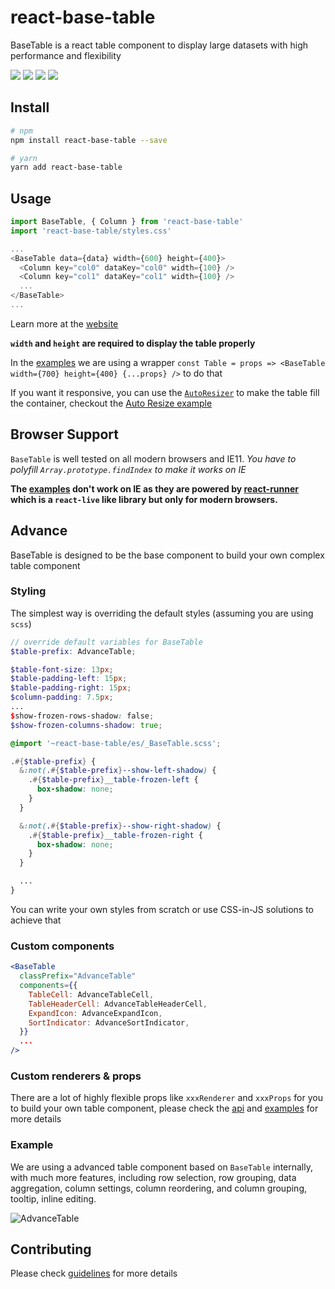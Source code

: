 # react-base-table

BaseTable is a react table component to display large datasets with high performance and flexibility

<a href="https://npm.im/react-base-table"><img src="https://badgen.net/npm/license/react-base-table"></a>
<a href="https://npm.im/react-base-table"><img src="https://badgen.net/npm/v/react-base-table"></a>
<a href="https://npm.im/react-base-table"><img src="https://badgen.net/npm/dm/react-base-table"></a>
<a href="https://bundlephobia.com/result?p=react-base-table"><img src="https://badgen.net/bundlephobia/minzip/react-base-table"></a>

## Install

```bash
# npm
npm install react-base-table --save

# yarn
yarn add react-base-table
```

## Usage

```js
import BaseTable, { Column } from 'react-base-table'
import 'react-base-table/styles.css'

...
<BaseTable data={data} width={600} height={400}>
  <Column key="col0" dataKey="col0" width={100} />
  <Column key="col1" dataKey="col1" width={100} />
  ...
</BaseTable>
...
```

Learn more at the [website](https://autodesk.github.io/react-base-table/)

**`width` and `height` are required to display the table properly**

In the [examples](https://autodesk.github.io/react-base-table/examples)
we are using a wrapper `const Table = props => <BaseTable width={700} height={400} {...props} />` to do that

If you want it responsive, you can use the [`AutoResizer`](https://autodesk.github.io/react-base-table/api/autoresizer) to make the table fill the container, checkout the [Auto Resize example](https://autodesk.github.io/react-base-table/examples/auto-resize)

## Browser Support

`BaseTable` is well tested on all modern browsers and IE11. _You have to polyfill `Array.prototype.findIndex` to make it works on IE_

**The [examples](https://autodesk.github.io/react-base-table/examples) don't work on IE as they are powered by [react-runner](https://github.com/nihgwu/react-runner) which is a `react-live` like library but only for modern browsers.**

## Advance

BaseTable is designed to be the base component to build your own complex table component

### Styling

The simplest way is overriding the default styles (assuming you are using `scss`)

```scss
// override default variables for BaseTable
$table-prefix: AdvanceTable;

$table-font-size: 13px;
$table-padding-left: 15px;
$table-padding-right: 15px;
$column-padding: 7.5px;
...
$show-frozen-rows-shadow: false;
$show-frozen-columns-shadow: true;

@import '~react-base-table/es/_BaseTable.scss';

.#{$table-prefix} {
  &:not(.#{$table-prefix}--show-left-shadow) {
    .#{$table-prefix}__table-frozen-left {
      box-shadow: none;
    }
  }

  &:not(.#{$table-prefix}--show-right-shadow) {
    .#{$table-prefix}__table-frozen-right {
      box-shadow: none;
    }
  }

  ...
}
```

You can write your own styles from scratch or use CSS-in-JS solutions to achieve that

### Custom components

```jsx
<BaseTable
  classPrefix="AdvanceTable"
  components={{
    TableCell: AdvanceTableCell,
    TableHeaderCell: AdvanceTableHeaderCell,
    ExpandIcon: AdvanceExpandIcon,
    SortIndicator: AdvanceSortIndicator,
  }}
  ...
/>
```

### Custom renderers & props

There are a lot of highly flexible props like `xxxRenderer` and `xxxProps` for you to build your own table component, please check the [api](https://autodesk.github.io/react-base-table/api) and [examples](https://autodesk.github.io/react-base-table/examples) for more details

### Example

We are using a advanced table component based on `BaseTable` internally, with much more features, including row selection, row grouping, data aggregation, column settings, column reordering, and column grouping, tooltip, inline editing.

![AdvanceTable](screenshots/advance-table.png)

## Contributing

Please check [guidelines](CONTRIBUTING.md) for more details
